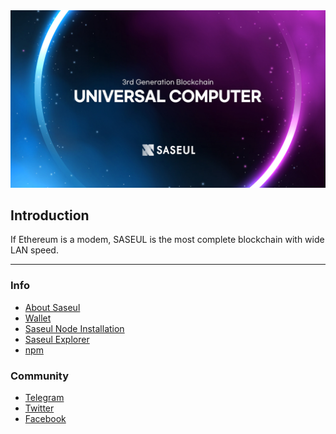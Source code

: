 <img src="../main.jpg">

## Introduction

If Ethereum is a modem, SASEUL is the most complete blockchain with wide LAN speed.

---

### Info

- <a href="https://saseul.com">About Saseul</a>
- <a href="https://guardee.io/">Wallet</a>
- <a href="https://hub.docker.com/u/artifriends">Saseul Node Installation</a>
- <a href="https://explorer.saseul.com">Saseul Explorer</a>
- <a href="https://www.npmjs.com/package/saseul">npm</a>

### Community

- <a href="https://t.me/saseul_notice">Telegram</a>
- <a href="https://twitter.com/SaseulOfficial">Twitter</a>
- <a href="https://www.facebook.com/SaseulOfficial/">Facebook</a>
